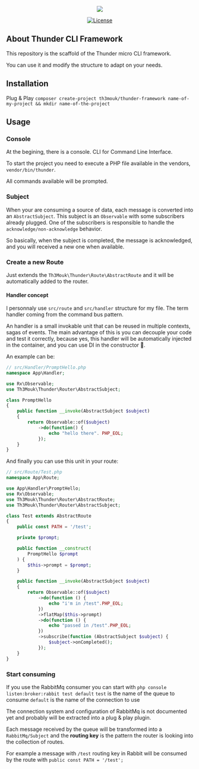 <p align="center"><img src="https://github.com/Th3Mouk/Thunder/raw/master/resources/thunder-logo.svg?sanitize=true"></p>

<p align="center">
<a href="https://packagist.org/packages/th3mouk/thunder-framework"><img src="https://poser.pugx.org/th3mouk/thunder-framework/license" alt="License"></a>
</p>

## About Thunder CLI Framework

This repository is the scaffold of the Thunder micro CLI framework.

You can use it and modify the structure to adapt on your needs.

## Installation

Plug & Play
`composer create-project th3mouk/thunder-framework name-of-my-project && mkdir name-of-the-project`

## Usage

### Console

At the begining, there is a console.
CLI for Command Line Interface.

To start the project you need to execute a PHP file available in the vendors, `vendor/bin/thunder`.

All commands available will be prompted.

### Subject

When your are consuming a source of data, each message is converted into an
`AbstractSubject`. This subject is an `Observable` with some subscribers already plugged.
One of the subscribers is responsible to handle the `acknowledge/non-acknowledge` behavior.

So basically, when the subject is completed, the message is acknowledged, and 
you will received a new one when available. 

### Create a new Route

Just extends the `Th3Mouk\Thunder\Route\AbstractRoute` and it will be automatically
added to the router.

#### Handler concept

I personnaly use `src/route` and `src/handler` structure for my file.
The term handler coming from the command bus pattern.

An handler is a small invokable unit that can be reused in multiple contexts, sagas of events.
The main advantage of this is you can decouple your code and test it correctly, 
because yes, this handler will be automatically injected in the container, 
and you can use DI in the constructor :tada:.

An example can be:
```php
// src/Handler/PromptHello.php
namespace App\Handler;

use Rx\Observable;
use Th3Mouk\Thunder\Router\AbstractSubject;

class PromptHello
{
    public function __invoke(AbstractSubject $subject)
    {
        return Observable::of($subject)
            ->do(function() {
                echo "hello there". PHP_EOL;
            });
    }
}
```

And finally you can use this unit in your route:

```php
// src/Route/Test.php
namespace App\Route;

use App\Handler\PromptHello;
use Rx\Observable;
use Th3Mouk\Thunder\Router\AbstractRoute;
use Th3Mouk\Thunder\Router\AbstractSubject;

class Test extends AbstractRoute
{
    public const PATH = '/test';

    private $prompt;

    public function __construct(
        PromptHello $prompt
    ) {
        $this->prompt = $prompt;
    }

    public function __invoke(AbstractSubject $subject)
    {
        return Observable::of($subject)
            ->do(function () {
                echo "i'm in /test".PHP_EOL;
            })
            ->flatMap($this->prompt)
            ->do(function () {
                echo "passed in /test".PHP_EOL;
            })
            ->subscribe(function (AbstractSubject $subject) {
                $subject->onCompleted();
            });
    }
}
```

### Start consuming

If you use the RabbitMq consumer you can start with `php console listen:broker:rabbit test default`
`test` is the name of the queue to consume
`default` is the name of the connection to use

The connection system and configuration of RabbitMq is not documented yet and 
probably will be extracted into a plug & play plugin.

Each message received by the queue will be transformed into a `RabbitMq/Subject`
and the **routing key** is the pattern the router is looking into the collection 
of routes.

For example a message with `/test` routing key in Rabbit will be consumed by 
the route with `public const PATH = '/test';` 
